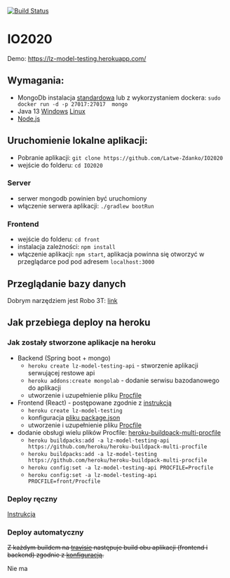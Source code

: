 [![Build Status](https://travis-ci.com/Latwe-Zdanko/IO2020.svg?branch=develop)](https://travis-ci.com/Latwe-Zdanko/IO2020)
# IO2020
Demo: https://lz-model-testing.herokuapp.com/
## Wymagania:
* MongoDb instalacja [standardowa](https://docs.mongodb.com/manual/installation/) lub z wykorzystaniem dockera: `sudo docker run -d -p 27017:27017  mongo`
* Java 13 [Windows](https://java.tutorials24x7.com/blog/how-to-install-java-13-on-windows) [Linux](https://www.linuxuprising.com/2019/09/install-oracle-java-13-on-ubuntu-linux.html)
* [Node.js](https://nodejs.org/en/download/)

## Uruchomienie lokalne aplikacji: 
* Pobranie aplikacji: `git clone https://github.com/Latwe-Zdanko/IO2020`
* wejście do folderu: `cd IO2020`
### Server
* serwer mongodb powinien być uruchomiony
* włączenie serwera aplikacji: `./gradlew bootRun`
### Frontend
* wejście do folderu: `cd front`
* instalacja zależności: `npm install`
* włączenie aplikacji: `npm start`, aplikacja powinna się otworzyć w przeglądarce pod pod adresem `localhost:3000`

## Przeglądanie bazy danych
Dobrym narzędziem jest Robo 3T: [link](https://robomongo.org/download)

## Jak przebiega deploy na heroku
### Jak zostały stworzone aplikacje na heroku
* Backend (Spring boot + mongo)
    * `heroku create lz-model-testing-api` - stworzenie aplikacji serwującej restowe api
    * `heroku addons:create mongolab` - dodanie serwisu bazodanowego do aplikacji
    * utworzenie i uzupełnienie pliku [Procfile](Procfile) 
* Frontend (React) -  postępowane zgodnie z [instrukcją](https://github.com/mars/heroku-cra-node) 
    * `heroku create lz-model-testing`
    * konfiguracja [pliku package.json](package.json)
    * utworzenie i uzupełnienie pliku [Procfile](front/Procfile)
* dodanie obsługi wielu plików Procfile: [heroku-buildpack-multi-procfile](https://elements.heroku.com/buildpacks/heroku/heroku-buildpack-multi-procfile)
    * `heroku buildpacks:add -a lz-model-testing-api https://github.com/heroku/heroku-buildpack-multi-procfile`
    * `heroku buildpacks:add -a lz-model-testing https://github.com/heroku/heroku-buildpack-multi-procfile`
    * `heroku config:set -a lz-model-testing-api PROCFILE=Procfile`
    * `heroku config:set -a lz-model-testing-api PROCFILE=front/Procfile`
   
### Deploy ręczny
 [Instrukcja](https://devcenter.heroku.com/articles/git#for-an-existing-heroku-app)
 
### Deploy automatyczny
~~Z każdym buildem na [travisie](https://travis-ci.com/github/Latwe-Zdanko/IO2020) następuje build obu aplikacji
(frontend i backend) zgodnie z [konfiguracją](.travis.yml).~~

Nie ma
